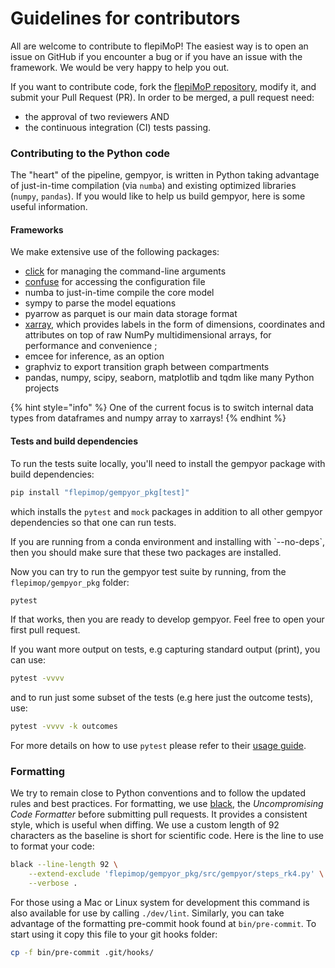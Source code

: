 # Guidelines for contributors

All are welcome to contribute to flepiMoP! The easiest way is to open an issue on GitHub if you encounter a bug or if you have an issue with the framework. We would be very happy to help you out.

If you want to contribute code, fork the [flepiMoP repository](https://github.com/HopkinsIDD/flepiMoP), modify it, and submit your Pull Request (PR). In order to be merged, a pull request need:

* the approval of two reviewers AND
* the continuous integration (CI) tests passing.

### Contributing to the Python code

The "heart" of the pipeline, gempyor, is written in Python taking advantage of just-in-time compilation (via `numba`) and existing optimized libraries (`numpy`, `pandas`). If you would like to help us build gempyor, here is some useful information.

#### Frameworks

We make extensive use of the following packages:

* [click](https://click.palletsprojects.com/en/) for managing the command-line arguments
* [confuse](https://confuse.readthedocs.io/en/latest/usage.html) for accessing the configuration file
* numba to just-in-time compile the core model
* sympy to parse the model equations
* pyarrow as parquet is our main data storage format
* [xarray](https://docs.xarray.dev/en/stable/), which provides labels in the form of dimensions, coordinates and attributes on top of raw NumPy multidimensional arrays, for performance and convenience ;
* emcee for inference, as an option
* graphviz to export transition graph between compartments
* pandas, numpy, scipy, seaborn, matplotlib and tqdm like many Python projects

{% hint style="info" %}
One of the current focus is to switch internal data types from dataframes and numpy array to xarrays!
{% endhint %}

#### Tests and build dependencies

To run the tests suite locally, you'll need to install the gempyor package with build dependencies:

```bash
pip install "flepimop/gempyor_pkg[test]"
```

which installs the `pytest` and `mock` packages in addition to all other gempyor dependencies so that one can run tests.

If you are running from a conda environment and installing with \`--no-deps\`, then you should make sure that these two packages are installed.

Now you can try to run the gempyor test suite by running, from the `flepimop/gempyor_pkg` folder:

```bash
pytest
```

If that works, then you are ready to develop gempyor. Feel free to open your first pull request.

If you want more output on tests, e.g capturing standard output (print), you can use:

```bash
pytest -vvvv
```

and to run just some subset of the tests (e.g here just the outcome tests), use:

```bash
pytest -vvvv -k outcomes
```

For more details on how to use `pytest` please refer to their [usage guide](https://docs.pytest.org/en/latest/how-to/usage.html).

### Formatting

We try to remain close to Python conventions and to follow the updated rules and best practices. For formatting, we use [black](https://github.com/psf/black), the _Uncompromising Code Formatter_ before submitting pull requests. It provides a consistent style, which is useful when diffing. We use a custom length of 92 characters as the baseline is short for scientific code. Here is the line to use to format your code:

```bash
black --line-length 92 \
    --extend-exclude 'flepimop/gempyor_pkg/src/gempyor/steps_rk4.py' \
    --verbose .
```

For those using a Mac or Linux system for development this command is also available for use by calling `./dev/lint`. Similarly, you can take advantage of the formatting pre-commit hook found at `bin/pre-commit`. To start using it copy this file to your git hooks folder:

```bash
cp -f bin/pre-commit .git/hooks/
```
